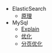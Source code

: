 - ElasticSearch
  - <a href="https://www.cnblogs.com/dreamroute/p/8484457.html">原理</a>
- MySql
  - <a href="https://mp.weixin.qq.com/s?__biz=MzAxODcyNjEzNQ==&mid=2247487641&idx=1&sn=3551d8f82bf8b503041e079b6ce704ce&chksm=9bd0bd01aca734172fff2cda5c4a46bce8f1dabc1b0d44334794510b34b665e3cf8b1f1abced&scene=21#wechat_redirect">Explain</a>
  - <a href="https://mp.weixin.qq.com/s?__biz=MzAxODcyNjEzNQ==&mid=2247487681&idx=1&sn=22e27021193606d82efe5a7137f3426d&chksm=9bd0bd59aca7344fe598f539448057bc67e9e8cc39030f046b2ee91d91911c9bbc4284c089aa&scene=21#wechat_redirect">优化</a>
  - <a href="https://mp.weixin.qq.com/s?__biz=MzAxODcyNjEzNQ==&mid=2247487717&idx=1&sn=5722f426678d9eea107f600abb1966a1&chksm=9bd0bd7daca7346ba23d33a52a5f712c7c39843791b4df7f6d7e0e8b35aed0666d74b364729e&mpshare=1&scene=1&srcid=&key=21f14813742a42c9ad215a5083b1ab5e30a00bb5bb969e682b537c48d5a080774cc4dff9e662cf14979a675642d5a2bb3095b498ca98b8d194a8798af4e481333f3695f55c62ef4b72dcc616fa4e91a0&ascene=1&uin=MTM4NTE4NDY0MA%3D%3D&devicetype=Windows+10&version=62060833&lang=zh_CN&pass_ticket=O5%2FeIbm2OSpZsxDPsAToFNNvwPjvdaX4pigkBSrt8bapOJ1dDLFyz3xJrw2rlYR7">分页优化</a>
